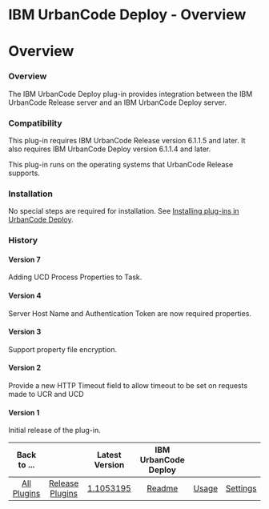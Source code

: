 
IBM UrbanCode Deploy - Overview
===============================

# Overview


### Overview




The IBM UrbanCode Deploy plug-in provides integration between the IBM UrbanCode Release server and
an IBM UrbanCode Deploy server.

### Compatibility

This plug-in requires IBM UrbanCode Release version 6.1.1.5 and
later. It also requires IBM UrbanCode Deploy version 6.1.1.4 and later.

This plug-in runs on the operating systems
that UrbanCode Release supports.

### Installation

No special steps are required for installation. See [Installing
plug-ins in UrbanCode Deploy](https://community.ibm.com/community/user/wasdevops/blogs/laurel-dickson-bull1/2022/06/13/install-plugins "Installing
plug-ins in UrbanCode").

### History

#### Version 7

Adding UCD Process Properties to Task.

#### Version 4


Server Host Name and Authentication Token are now required properties.

#### Version 3

Support property file
encryption.

#### Version 2

Provide a new HTTP Timeout field to allow timeout to be set on requests made to UCR and
UCD

#### Version 1

Initial release of the plug-in.


|Back to ...||Latest Version|IBM UrbanCode Deploy |||
| :---: | :---: | :---: | :---: | :---: | :---: |
|[All Plugins](../../index.md)|[Release Plugins](../README.md)|[1.1053195](https://github.com/UrbanCode/IBM-UCR-PLUGINS/blob/main/files/ucr-plugin-deploy/ucr-plugin-deploy-1.1053195.zip)|[Readme](README.md)|[Usage](usage.md)|[Settings](settings.md)|

